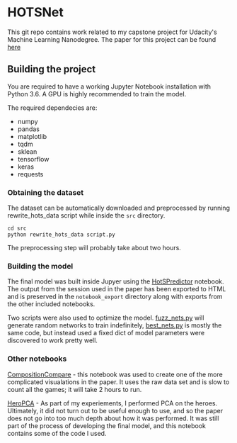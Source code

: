 # HOTSNet

This git repo contains work related to my capstone project for Udacity's Machine Learning Nanodegree.  The paper for this project can be found [here](./paper/HOTSNetPaper.pdf)

## Building the project

You are required to have a working Jupyter Notebook installation with Python 3.6.  A GPU is highly recommended to train the model.

The required dependecies are:

* numpy
* pandas
* matplotlib
* tqdm
* sklean
* tensorflow
* keras
* requests

### Obtaining the dataset

The dataset can be automatically downloaded and preprocessed by running rewrite_hots_data script while inside the `src` directory.

```
cd src
python rewrite_hots_data script.py
```

The preprocessing step will probably take about two hours.

### Building the model

The final model was built inside Jupyer using the [HotSPredictor](./src/CompositionCompare.ipynb) notebook.  The output from the session used in the paper has been exported to HTML and is preserved in the `notebook_export` directory along with exports from the other included notebooks.  

Two scripts were also used to optimize the model.  [fuzz_nets.py](./src/fuzz_nets.py)  will generate random networks to train indefinitely, [best_nets.py](../master/src/best_nets.py) is mostly the same code, but instead used a fixed dict of model parameters were discovered to work pretty well.

### Other notebooks

[CompositionCompare](./src/CompositionCompare.ipynb) - this notebook was used to create one of the more complicated visualations in the paper.  It uses the raw data set and is slow to count all the games; it will take 2 hours to run.

[HeroPCA](./src/HeroPCA.ipynb) - As part of my experiements, I performed PCA on the heroes.  Ultimately, it did not turn out to be useful enough to use, and so the paper does not go into too much depth about how it was performed.  It was still part of the process of developing the final model, and this notebook contains some of the code I used.
